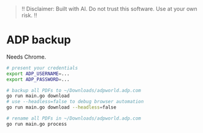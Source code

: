 > ‼️ Disclaimer: Built with AI. Do not trust this software. Use at your own risk. ‼️

# ADP backup

Needs Chrome.

```bash
# present your credentials
export ADP_USERNAME=...
export ADP_PASSWORD=...

# backup all PDFs to ~/Downloads/adpworld.adp.com
go run main.go download
# use --headless=false to debug browser automation
go run main.go download --headless=false

# rename all PDFs in ~/Downloads/adpworld.adp.com
go run main.go process
```

